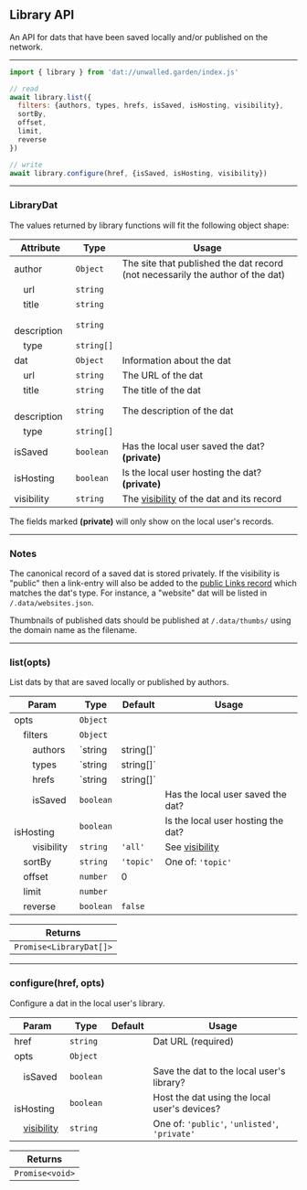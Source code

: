 ## Library API

An API for dats that have been saved locally and/or published on the network.

---

```js
import { library } from 'dat://unwalled.garden/index.js'

// read
await library.list({
  filters: {authors, types, hrefs, isSaved, isHosting, visibility},
  sortBy,
  offset,
  limit,
  reverse
})

// write
await library.configure(href, {isSaved, isHosting, visibility})
```

---

### LibraryDat

The values returned by library functions will fit the following object shape:

|Attribute|Type|Usage|
|-|-|-|
|author|`Object`|The site that published the dat record (not necessarily the author of the dat)|
|&emsp;url|`string`||
|&emsp;title|`string`||
|&emsp;description|`string`||
|&emsp;type|`string[]`||
|dat|`Object`|Information about the dat|
|&emsp;url|`string`|The URL of the dat|
|&emsp;title|`string`|The title of the dat|
|&emsp;description|`string`|The description of the dat|
|&emsp;type|`string[]`||
|isSaved|`boolean`|Has the local user saved the dat? **(private)**|
|isHosting|`boolean`|Is the local user hosting the dat? **(private)**|
|visibility|`string`|The [visibility](/docs/common-fields#visibility) of the dat and its record|

The fields marked **(private)** will only show on the local user's records. 

---

### Notes

The canonical record of a saved dat is stored privately. If the visibility is "public" then a link-entry will also be added to the [public Links record](/links) which matches the dat's type. For instance, a "website" dat will be listed in `/.data/websites.json`.

Thumbnails of published dats should be published at `/.data/thumbs/` using the domain name as the filename.

---

### list(opts)

List dats by that are saved locally or published by authors.

|Param|Type|Default|Usage|
|-|-|-|-|
|opts|`Object`|||
|&emsp;filters|`Object`|||
|&emsp;&emsp;authors|`string|string[]`||Author-site URLs|
|&emsp;&emsp;types|`string|string[]`||Dat types|
|&emsp;&emsp;hrefs|`string|string[]`||Dat URLs|
|&emsp;&emsp;isSaved|`boolean`||Has the local user saved the dat?|
|&emsp;&emsp;isHosting|`boolean`||Is the local user hosting the dat?|
|&emsp;&emsp;visibility|`string`|`'all'`|See [visibility](/docs/common-fields#visibility)|
|&emsp;sortBy|`string`|`'topic'`|One of: `'topic'`|
|&emsp;offset|`number`|0||
|&emsp;limit|`number`|||
|&emsp;reverse|`boolean`|`false`||

|Returns|
|-|
|`Promise<LibraryDat[]>`|

---

### configure(href, opts)

Configure a dat in the local user's library.

|Param|Type|Default|Usage|
|-|-|-|-|
|href|`string`||Dat URL (required)|
|opts|`Object`|||
|&emsp;isSaved|`boolean`||Save the dat to the local user's library?|
|&emsp;isHosting|`boolean`||Host the dat using the local user's devices?|
|&emsp;[visibility](/docs/common-fields#visibility)|`string`||One of: `'public'`, `'unlisted'`, `'private'`|

|Returns|
|-|
|`Promise<void>`|

